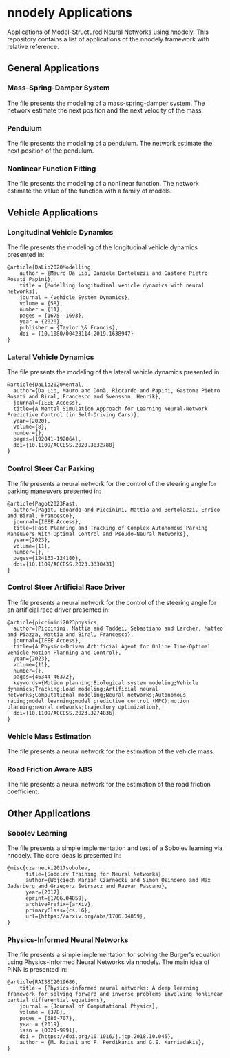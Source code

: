 # nnodely Applications
Applications of Model-Structured Neural Networks using nnodely.
This repository contains a list of applications of the nnodely framework with relative reference.

## General Applications
### Mass-Spring-Damper System
The file presents the modeling of a mass-spring-damper system.
The network estimate the next position and the next velocity of the mass.

### Pendulum
The file presents the modeling of a pendulum.
The network estimate the next position of the pendulum.

### Nonlinear Function Fitting
The file presents the modeling of a nonlinear function.
The network estimate the value of the function with a family of models.

## Vehicle Applications
### Longitudinal Vehicle Dynamics
The file presents the modeling of the longitudinal vehicle dynamics presented in:

    @article{DaLio2020Modelling,
        author = {Mauro Da Lio, Daniele Bortoluzzi and Gastone Pietro Rosati Papini},
        title = {Modelling longitudinal vehicle dynamics with neural networks},
        journal = {Vehicle System Dynamics},
        volume = {58},
        number = {11},
        pages = {1675--1693},
        year = {2020},
        publisher = {Taylor \& Francis},
        doi = {10.1080/00423114.2019.1638947}
    }

### Lateral Vehicle Dynamics
The file presents the modeling of the lateral vehicle dynamics presented in:

    @article{DaLio2020Mental,
      author={Da Lio, Mauro and Donà, Riccardo and Papini, Gastone Pietro Rosati and Biral, Francesco and Svensson, Henrik},
      journal={IEEE Access}, 
      title={A Mental Simulation Approach for Learning Neural-Network Predictive Control (in Self-Driving Cars)}, 
      year={2020},
      volume={8},
      number={},
      pages={192041-192064},
      doi={10.1109/ACCESS.2020.3032780}
    }

### Control Steer Car Parking
The file presents a neural network for the control of the steering angle for parking maneuvers presented in:

    @article{Pagot2023Fast,
      author={Pagot, Edoardo and Piccinini, Mattia and Bertolazzi, Enrico and Biral, Francesco},
      journal={IEEE Access}, 
      title={Fast Planning and Tracking of Complex Autonomous Parking Maneuvers With Optimal Control and Pseudo-Neural Networks}, 
      year={2023},
      volume={11},
      number={},
      pages={124163-124180},
      doi={10.1109/ACCESS.2023.3330431}
    }

### Control Steer Artificial Race Driver
The file presents a neural network for the control of the steering angle for an artificial race driver
presented in:

    @article{piccinini2023physics,
      author={Piccinini, Mattia and Taddei, Sebastiano and Larcher, Matteo and Piazza, Mattia and Biral, Francesco},
      journal={IEEE Access}, 
      title={A Physics-Driven Artificial Agent for Online Time-Optimal Vehicle Motion Planning and Control}, 
      year={2023},
      volume={11},
      number={},
      pages={46344-46372},
      keywords={Motion planning;Biological system modeling;Vehicle dynamics;Tracking;Load modeling;Artificial neural networks;Computational modeling;Neural networks;Autonomous racing;model learning;model predictive control (MPC);motion planning;neural networks;trajectory optimization},
      doi={10.1109/ACCESS.2023.3274836}
    }

### Vehicle Mass Estimation
The file presents a neural network for the estimation of the vehicle mass.

### Road Friction Aware ABS
The file presents a neural network for the estimation of the road friction coefficient.

## Other Applications

### Sobolev Learning
The file presents a simple implementation and test of a Sobolev learning via nnodely. The core ideas is presented in:

    @misc{czarnecki2017sobolev,
          title={Sobolev Training for Neural Networks}, 
          author={Wojciech Marian Czarnecki and Simon Osindero and Max Jaderberg and Grzegorz Świrszcz and Razvan Pascanu},
          year={2017},
          eprint={1706.04859},
          archivePrefix={arXiv},
          primaryClass={cs.LG},
          url={https://arxiv.org/abs/1706.04859}, 
    }

### Physics-Informed Neural Networks
The file presents a simple implementation for solving the Burger's equation using Physics-Informed Neural Networks via nnodely. The main idea of PINN is presented in:

    @article{RAISSI2019686,
        title = {Physics-informed neural networks: A deep learning framework for solving forward and inverse problems involving nonlinear partial differential equations},
        journal = {Journal of Computational Physics},
        volume = {378},
        pages = {686-707},
        year = {2019},
        issn = {0021-9991},
        doi = {https://doi.org/10.1016/j.jcp.2018.10.045},
        author = {M. Raissi and P. Perdikaris and G.E. Karniadakis},
    }
